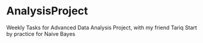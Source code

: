 # AnalysisProject
Weekly Tasks for Advanced Data Analysis Project, with my friend Tariq
Start by practice for Naive Bayes
